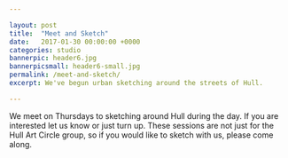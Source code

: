 ```yaml
---

layout: post
title:  "Meet and Sketch"
date:   2017-01-30 00:00:00 +0000
categories: studio
bannerpic: header6.jpg
bannerpicsmall: header6-small.jpg
permalink: /meet-and-sketch/
excerpt: We've begun urban sketching around the streets of Hull.

---
```


We meet on Thursdays to sketching around Hull during the day. If you are interested let us know or just turn up. These sessions are not just for the Hull Art Circle group, so if you would like to sketch with us, please come along.
